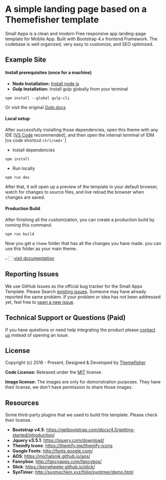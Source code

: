 # A simple landing page based on a Themefisher template

Small Apps is a clean and modern Free responsive app landing-page template for Mobile App. Built with Bootstrap 4.x frontend Framework. The codebase is well organized, very easy to customize, and SEO optimized.

<!-- demo -->
## Example Site



#### Install prerequisites (once for a machine)

* **Node Installation:** [Install node js](https://nodejs.org/en/download/)
* **Gulp Installation:** Install gulp globally from your terminal

```
npm install --global gulp-cli
```

Or visit the original [Gulp docs](https://gulpjs.com/docs/en/getting-started/quick-start)

#### Local setup

After successfully installing those dependencies, open this theme with any IDE [[VS Code](https://code.visualstudio.com/) recommended], and then open the internal terminal of IDM [vs code shortcut <code>ctrl/cmd+\`</code>]

* Install dependencies

```
npm install
```

* Run locally

```
npm run dev
```

After that, it will open up a preview of the template in your default browser, watch for changes to source files, and live reload the browser when changes are saved.

#### Production Build

After finishing all the customization, you can create a production build by running this command.

```
npm run build
```

Now you get a `theme` folder that has all the changes you have made. you can use this folder as your main theme.

👉🏻 [visit documentation](https://docs.themefisher.com/small-apps/)

<!-- reporting issue -->
## Reporting Issues

We use GitHub Issues as the official bug tracker for the Small Apps Template. Please Search [existing issues](https://github.com/themefisher/small-apps/issues). Someone may have already reported the same problem.
If your problem or idea has not been addressed yet, feel free to [open a new issue](https://github.com/themefisher/small-apps/issues).

<!-- support -->
## Technical Support or Questions (Paid)

If you have questions or need help integrating the product please [contact us](mailto:mehedi@themefisher.com) instead of opening an issue.

<!-- licence -->
## License

Copyright (c) 2016 - Present, Designed & Developed by [Themefisher](https://themefisher.com)

**Code License:** Released under the [MIT](https://github.com/themefisher/small-apps/blob/main/LICENSE) license.

**Image license:** The images are only for demonstration purposes. They have their license, we don't have permission to share those images.

<!-- resources -->
## Resources

Some third-party plugins that we used to build this template. Please check their license.

* **Bootstrap v4.5**: <https://getbootstrap.com/docs/4.5/getting-started/introduction/>
* **Jquery v3.5.1**: <https://jquery.com/download/>
* **Themify Icons**: <https://themify.me/themify-icons>
* **Google Fonts**: <http://fonts.google.com/>
* **AOS**: <https://michalsnik.github.io/aos/>
* **Fancybox**: <http://fancyapps.com/fancybox/>
* **Slick**: <https://kenwheeler.github.io/slick/>
* **SyoTimer**: <http://syomochkin.xyz/folio/syotimer/demo.html>
